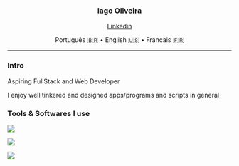 <div style="text-align: center;">

### **Iago Oliveira**
[Linkedin](https://https://www.linkedin.com/in/iago-oliveira-785552259/)

Português 🇧🇷 • English 🇺🇸 • Français 🇫🇷

</div>

---

### Intro
Aspiring FullStack and Web Developer

I enjoy well tinkered and designed apps/programs and scripts in general

### Tools & Softwares I use

![](https://skillicons.dev/icons?i=js,html,css,sass,tailwind,figma)

![](https://skillicons.dev/icons?i=python)

![](https://skillicons.dev/icons?i=linux,windows,macos)
